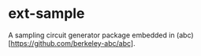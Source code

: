 # ext-sample
A sampling circuit generator package embedded in (abc)[https://github.com/berkeley-abc/abc].
